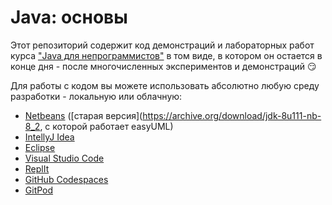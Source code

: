 # Java: основы
Этот репозиторий содержит код демонстраций и лабораторных работ курса ["Java для непрограммистов"](https://nt.ua/academy/java/nta-java1) в том виде, в котором он остается в конце дня - после многочисленных экспериментов и демонстраций :smirk:

Для работы с кодом вы можете использовать абсолютно любую cреду разработки - локальную или облачную:
* [Netbeans](https://netbeans.apache.org/download/index.htm) ([старая версия](https://archive.org/download/jdk-8u111-nb-8_2, с которой работает easyUML)
* [IntellyJ Idea](https://www.jetbrains.com/ru-ru/idea/download/other.html)
* [Eclipse](https://www.eclipse.org/downloads/)
* [Visual Studio Code](https://code.visualstudio.com/docs/languages/java) 
* [ReplIt](https://replit.com/)
* [GitHub Codespaces](https://github.com/features/codespaces)
* [GitPod](https://www.gitpod.io/)
